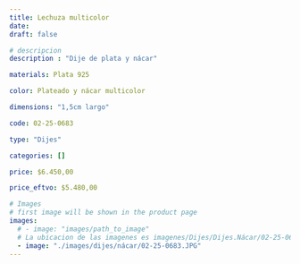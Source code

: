 ```yaml
---
title: Lechuza multicolor
date: 
draft: false

# descripcion
description : "Dije de plata y nácar"

materials: Plata 925

color: Plateado y nácar multicolor

dimensions: "1,5cm largo"

code: 02-25-0683

type: "Dijes"

categories: []

price: $6.450,00

price_eftvo: $5.480,00

# Images
# first image will be shown in the product page
images:
  # - image: "images/path_to_image"
  # La ubicacion de las imagenes es imagenes/Dijes/Dijes.Nácar/02-25-0683-lechuza-multicolor
  - image: "./images/dijes/nácar/02-25-0683.JPG"
---
```

